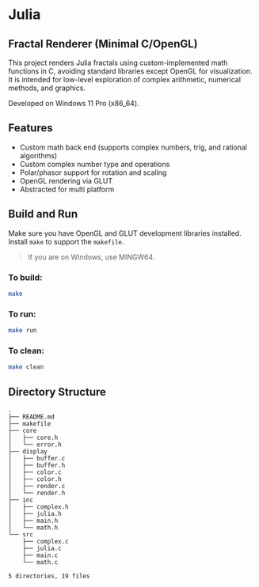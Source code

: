 # Julia

## Fractal Renderer (Minimal C/OpenGL)

This project renders Julia fractals using custom-implemented math functions in C, avoiding standard libraries except OpenGL for visualization. It is intended for low-level exploration of complex arithmetic, numerical methods, and graphics.

Developed on Windows 11 Pro (x86_64).

## Features

- Custom math back end (supports complex numbers, trig, and rational algorithms)
- Custom complex number type and operations
- Polar/phasor support for rotation and scaling
- OpenGL rendering via GLUT
- Abstracted for multi platform

## Build and Run

Make sure you have OpenGL and GLUT development libraries installed. Install `make` to support the `makefile`.

> If you are on Windows, use MINGW64.

### To build:

```bash
make
```

### To run:

```bash
make run
```

### To clean:

```bash
make clean
```

## Directory Structure

```.
.
├── README.md
├── makefile
├── core
│   ├── core.h
│   └── error.h
├── display
│   ├── buffer.c
│   ├── buffer.h
│   ├── color.c
│   ├── color.h
│   ├── render.c
│   └── render.h
├── inc
│   ├── complex.h
│   ├── julia.h
│   ├── main.h
│   └── math.h
└── src
    ├── complex.c
    ├── julia.c
    ├── main.c
    └── math.c

5 directories, 19 files

```
